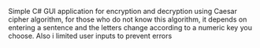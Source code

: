 Simple C# GUI application for encryption and decryption using Caesar cipher algorithm, for those who do not know this algorithm, it depends on entering a sentence and the letters change according to a numeric key you choose. Also i limited user inputs to prevent errors
